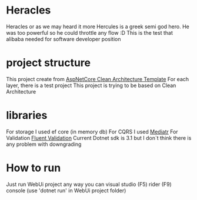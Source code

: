 # Heracles
Heracles or as we may heard it more Hercules is a greek semi god hero.
He was too powerful so he could throttle any flow :D 
This is the test that alibaba needed for software developer position


# project structure
This project create from [AspNetCore Clean Architecture Template](https://github.com/jasontaylordev/CleanArchitecture)
For each layer, there is a test project
This project is trying to be based on Clean Architecture

# libraries
For storage I used ef core (in memory db)
For CQRS I used [Mediatr](https://github.com/jbogard/MediatR)
For Validation [Fluent Validation](https://fluentvalidation.net/)
Current Dotnet sdk is 3.1 but I don`t think there is any problem with downgrading


# How to run
Just run WebUi project any way you can
visual studio (F5)
rider (F9)
console (use 'dotnet run' in WebUi project folder)
 